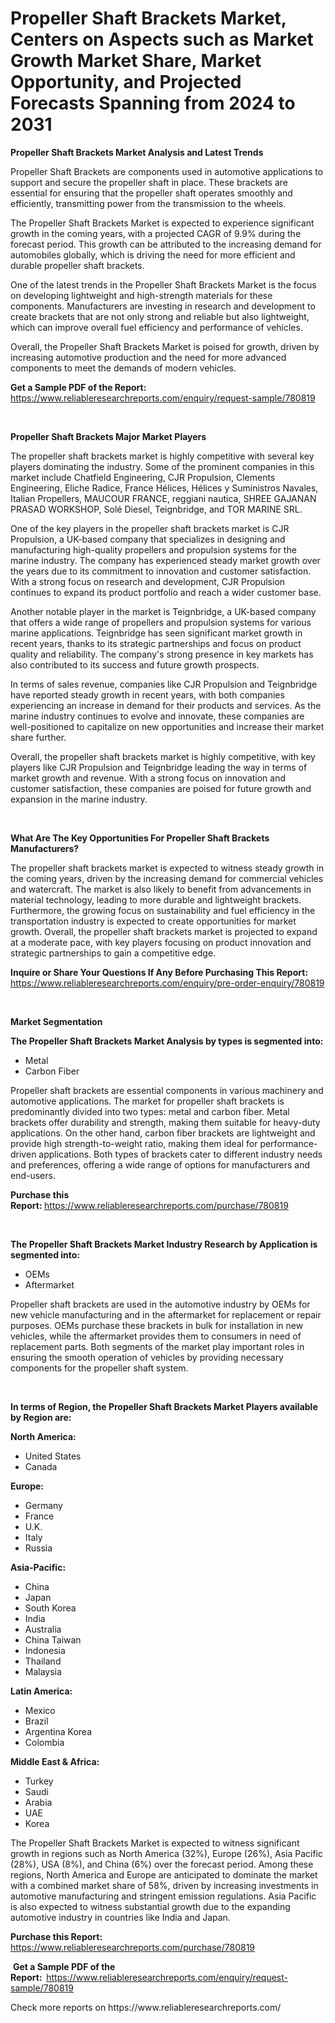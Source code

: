 <p><h1>Propeller Shaft Brackets Market, Centers on Aspects such as Market Growth Market Share, Market Opportunity, and Projected Forecasts Spanning from 2024 to 2031</h1></p><p><strong>Propeller Shaft Brackets Market Analysis and Latest Trends</strong></p>
<p><p>Propeller Shaft Brackets are components used in automotive applications to support and secure the propeller shaft in place. These brackets are essential for ensuring that the propeller shaft operates smoothly and efficiently, transmitting power from the transmission to the wheels.</p><p>The Propeller Shaft Brackets Market is expected to experience significant growth in the coming years, with a projected CAGR of 9.9% during the forecast period. This growth can be attributed to the increasing demand for automobiles globally, which is driving the need for more efficient and durable propeller shaft brackets.</p><p>One of the latest trends in the Propeller Shaft Brackets Market is the focus on developing lightweight and high-strength materials for these components. Manufacturers are investing in research and development to create brackets that are not only strong and reliable but also lightweight, which can improve overall fuel efficiency and performance of vehicles.</p><p>Overall, the Propeller Shaft Brackets Market is poised for growth, driven by increasing automotive production and the need for more advanced components to meet the demands of modern vehicles.</p></p>
<p><strong>Get a Sample PDF of the Report:&nbsp;</strong> <a href="https://www.reliableresearchreports.com/enquiry/request-sample/780819">https://www.reliableresearchreports.com/enquiry/request-sample/780819</a></p>
<p>&nbsp;</p>
<p><strong>Propeller Shaft Brackets Major Market Players</strong></p>
<p><p>The propeller shaft brackets market is highly competitive with several key players dominating the industry. Some of the prominent companies in this market include Chatfield Engineering, CJR Propulsion, Clements Engineering, Eliche Radice, France Hélices, Hélices y Suministros Navales, Italian Propellers, MAUCOUR FRANCE, reggiani nautica, SHREE GAJANAN PRASAD WORKSHOP, Solé Diesel, Teignbridge, and TOR MARINE SRL.</p><p>One of the key players in the propeller shaft brackets market is CJR Propulsion, a UK-based company that specializes in designing and manufacturing high-quality propellers and propulsion systems for the marine industry. The company has experienced steady market growth over the years due to its commitment to innovation and customer satisfaction. With a strong focus on research and development, CJR Propulsion continues to expand its product portfolio and reach a wider customer base.</p><p>Another notable player in the market is Teignbridge, a UK-based company that offers a wide range of propellers and propulsion systems for various marine applications. Teignbridge has seen significant market growth in recent years, thanks to its strategic partnerships and focus on product quality and reliability. The company's strong presence in key markets has also contributed to its success and future growth prospects.</p><p>In terms of sales revenue, companies like CJR Propulsion and Teignbridge have reported steady growth in recent years, with both companies experiencing an increase in demand for their products and services. As the marine industry continues to evolve and innovate, these companies are well-positioned to capitalize on new opportunities and increase their market share further.</p><p>Overall, the propeller shaft brackets market is highly competitive, with key players like CJR Propulsion and Teignbridge leading the way in terms of market growth and revenue. With a strong focus on innovation and customer satisfaction, these companies are poised for future growth and expansion in the marine industry.</p></p>
<p>&nbsp;</p>
<p><strong>What Are The Key Opportunities For Propeller Shaft Brackets Manufacturers?</strong></p>
<p><p>The propeller shaft brackets market is expected to witness steady growth in the coming years, driven by the increasing demand for commercial vehicles and watercraft. The market is also likely to benefit from advancements in material technology, leading to more durable and lightweight brackets. Furthermore, the growing focus on sustainability and fuel efficiency in the transportation industry is expected to create opportunities for market growth. Overall, the propeller shaft brackets market is projected to expand at a moderate pace, with key players focusing on product innovation and strategic partnerships to gain a competitive edge.</p></p>
<p><strong>Inquire or Share Your Questions If Any Before Purchasing This Report:</strong> <a href="https://www.reliableresearchreports.com/enquiry/pre-order-enquiry/780819">https://www.reliableresearchreports.com/enquiry/pre-order-enquiry/780819</a></p>
<p>&nbsp;</p>
<p><strong>Market Segmentation</strong></p>
<p><strong>The Propeller Shaft Brackets Market Analysis by types is segmented into:</strong></p>
<p><ul><li>Metal</li><li>Carbon Fiber</li></ul></p>
<p><p>Propeller shaft brackets are essential components in various machinery and automotive applications. The market for propeller shaft brackets is predominantly divided into two types: metal and carbon fiber. Metal brackets offer durability and strength, making them suitable for heavy-duty applications. On the other hand, carbon fiber brackets are lightweight and provide high strength-to-weight ratio, making them ideal for performance-driven applications. Both types of brackets cater to different industry needs and preferences, offering a wide range of options for manufacturers and end-users.</p></p>
<p><strong>Purchase this Report:&nbsp;</strong><a href="https://www.reliableresearchreports.com/purchase/780819">https://www.reliableresearchreports.com/purchase/780819</a></p>
<p>&nbsp;</p>
<p><strong>The Propeller Shaft Brackets Market Industry Research by Application is segmented into:</strong></p>
<p><ul><li>OEMs</li><li>Aftermarket</li></ul></p>
<p><p>Propeller shaft brackets are used in the automotive industry by OEMs for new vehicle manufacturing and in the aftermarket for replacement or repair purposes. OEMs purchase these brackets in bulk for installation in new vehicles, while the aftermarket provides them to consumers in need of replacement parts. Both segments of the market play important roles in ensuring the smooth operation of vehicles by providing necessary components for the propeller shaft system.</p></p>
<p>&nbsp;</p>
<p><strong>In terms of Region, the Propeller Shaft Brackets Market Players available by Region are:</strong></p>
<p>
    <p> <strong> North America: </strong>
        <ul>
            <li>United States</li>
            <li>Canada</li>
        </ul>
        </p> 
    <p> <strong> Europe: </strong>
        <ul>
            <li>Germany</li>
            <li>France</li>
            <li>U.K.</li>
            <li>Italy</li>
            <li>Russia</li>
        </ul>
        </p> 
    <p> <strong> Asia-Pacific: </strong>
        <ul>
            <li>China</li>
            <li>Japan</li>
            <li>South Korea</li>
            <li>India</li>
            <li>Australia</li>
            <li>China Taiwan</li>
            <li>Indonesia</li>
            <li>Thailand</li>
            <li>Malaysia</li>
        </ul>
        </p> 
    <p> <strong> Latin America: </strong>
        <ul>
            <li>Mexico</li>
            <li>Brazil</li>
            <li>Argentina Korea</li>
            <li>Colombia</li>
        </ul>
        </p> 
    <p> <strong> Middle East & Africa: </strong>
        <ul>
            <li>Turkey</li>
            <li>Saudi</li>
            <li>Arabia</li>
            <li>UAE</li>
            <li>Korea</li>
        </ul>
    </p>
    </p>
<p><p>The Propeller Shaft Brackets Market is expected to witness significant growth in regions such as North America (32%), Europe (26%), Asia Pacific (28%), USA (8%), and China (6%) over the forecast period. Among these regions, North America and Europe are anticipated to dominate the market with a combined market share of 58%, driven by increasing investments in automotive manufacturing and stringent emission regulations. Asia Pacific is also expected to witness substantial growth due to the expanding automotive industry in countries like India and Japan.</p></p>
<p><strong>Purchase this Report: </strong><a href="https://www.reliableresearchreports.com/purchase/780819">https://www.reliableresearchreports.com/purchase/780819</a></p>
<p>&nbsp;<strong>Get a Sample PDF of the Report:&nbsp;&nbsp;</strong><a href="https://www.reliableresearchreports.com/enquiry/request-sample/780819">https://www.reliableresearchreports.com/enquiry/request-sample/780819</a></p>
<p><strong></strong></p>
<p>Check more reports on https://www.reliableresearchreports.com/</p>